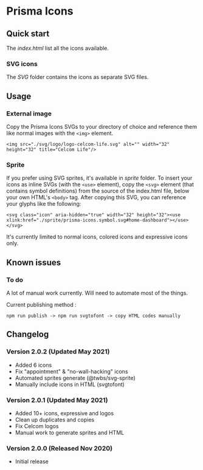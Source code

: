 # Prisma Icons

## Quick start

The *index.html* list all the icons available.

### SVG icons

The *SVG* folder contains the icons as separate SVG files.

## Usage

### External image

Copy the Prisma Icons SVGs to your directory of choice and reference them like normal images with the `<img>` element.

`<img src="./svg/logo/logo-celcom-life.svg" alt="" width="32" height="32" title="Celcom Life"/>`

### Sprite

If you prefer using SVG sprites, it's available in *sprite* folder. To insert your icons as inline SVGs (with the `<use>` element), copy the `<svg>` element (that contains symbol definitions) from the source of the index.html file, below your own HTML's `<body>` tag. After copying this SVG, you can reference your glyphs like the following:

`<svg class="icon" aria-hidden="true" width="32" height="32"><use xlink:href="./sprite/prisma-icons.symbol.svg#home-dashboard"></use></svg>`

It's currently limited to normal icons, colored icons and expressive icons only.

## Known issues

### To do

A lot of manual work currently. Will need to automate most of the things.

Current publishing method : 

`npm run publish -> npm run svgtofont -> copy HTML codes manually`

## Changelog

### Version 2.0.2 (Updated May 2021)

- Added 6 icons
- Fix "appointment" & "no-wall-hacking" icons
- Automated sprites generate (@twbs/svg-sprite)
- Manually include icons in HTML (svgtofont)

### Version 2.0.1 (Updated May 2021)

- Added 10+ icons, expressive and logos
- Clean up duplicates and copies
- Fix Celcom logos
- Manual work to generate sprites and HTML

### Version 2.0.0 (Released Nov 2020)

- Initial release